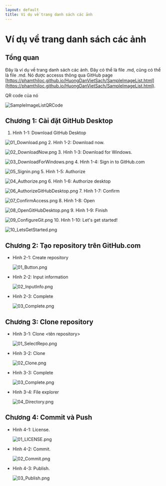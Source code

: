```yaml
---
layout: default
title: Ví dụ về trang danh sách các ảnh
---
```

# Ví dụ về trang danh sách các ảnh

## Tổng quan

Đây là ví dụ về trang danh sách các ảnh.
Đây có thể là file .md, cũng có thể là file .md.
Nó được accesss thông qua GitHub page [https://phamthiloc.github.io/HuongDanVietSach/SampleImageList.html](https://phamthiloc.github.io/HuongDanVietSach/SampleImageList.html).

QR code của nó

![SampleImageListQRCode](material/SampleImageListQRCode.png)

## Chương 1: Cài đặt GitHub Desktop

1. Hình 1-1: Download GitHub Desktop
  
  ![01_Download.png](material/GitHubDesktop/01_Download.png)
2. Hình 1-2: Download now.
  
  ![02_DownloadNow.png](material/GitHubDesktop/02_DownloadNow.png)
3. Hình 1-3: Download for Windows.
  
  ![03_DownloadForWindows.png](material/GitHubDesktop/03_DownloadForWindows.png)
4. Hình 1-4: Sign in to GitHub\.com
  
  ![05_Signin.png](material/GitHubDesktop/04_Signin.png)
5. Hình 1-5: Authorize
  
  ![04_Authorize.png](material/GitHubDesktop/05_Authorize.png)
6. Hình 1-6: Authorize desktop
  
  ![06_AuthorizeGitHubDesktop.png](material/GitHubDesktop/06_AuthorizeGitHubDesktop.png)
7. Hình 1-7: Confirm
  
  ![07_ConfirmAccess.png](material/GitHubDesktop/07_ConfirmAccess.png)
8. Hình 1-8: Open
  
  ![08_OpenGitHubDesktop.png](material/GitHubDesktop/08_OpenGitHubDesktop.png)
9. Hình 1-9: Finish
  
  ![09_ConfigureGit.png](material/GitHubDesktop/09_ConfigureGit.png)
10. Hình 1-10: Let's get started!
  
  ![10_LetsGetStarted.png](material/GitHubDesktop/10_LetsGetStarted.png)


## Chương 2: Tạo repository trên GitHub.com

* Hình 2-1: Create repository
  
  ![01_Button.png](material/CreateRepository/01_Button.png)
* Hình 2-2: Input information
  
  ![02_InputInfo.png](material/CreateRepository/02_InputInfo.png)
* Hình 2-3: Complete
  
  ![03_Complete.png](material/CreateRepository/03_Complete.png)

## Chương 3: Clone repository

* Hình 3-1: Clone <tên repository>
  
  ![01_SelectRepo.png](material/CloneRepo/01_SelectRepo.png)
* Hình 3-2: Clone
  
  ![02_Clone.png](material/CloneRepo/02_Clone.png)
* Hình 3-3: Complete
  
  ![03_Complete.png](material/CloneRepo/03_Complete.png)
* Hình 3-4: File explorer
  
  ![04_Directory.png](material/CloneRepo/04_Directory.png)

## Chương 4: Commit và Push

* Hình 4-1: License.
  
  ![01_LICENSE.png](material/CreateDocument/01_LICENSE.png)
* Hình 4-2: Commit.
  
  ![02_Commit.png](material/CreateDocument/02_Commit.png)
* Hình 4-3: Publish.
  
  ![03_Publish.png](material/CreateDocument/03_Publish.png)
